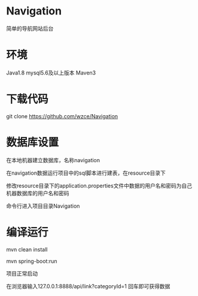 # Navigation
简单的导航网站后台

# 环境
Java1.8 mysql5.6及以上版本 Maven3

# 下载代码
git clone https://github.com/wzce/Navigation

# 数据库设置
在本地机器建立数据库，名称navigation

在navigation数据运行项目中的sql脚本进行建表，在resource目录下

修改resource目录下的application.properties文件中数据的用户名和密码为自己机器数据库的用户名和密码

命令行进入项目目录Navigation

# 编译运行

mvn clean install

mvn spring-boot:run

项目正常启动

在浏览器输入127.0.0.1:8888/api/link?categoryId=1 回车即可获得数据
